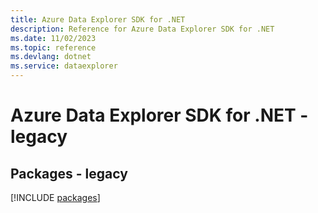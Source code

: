 ```yaml
---
title: Azure Data Explorer SDK for .NET
description: Reference for Azure Data Explorer SDK for .NET
ms.date: 11/02/2023
ms.topic: reference
ms.devlang: dotnet
ms.service: dataexplorer
---
```

# Azure Data Explorer SDK for .NET - legacy
## Packages - legacy
[!INCLUDE [packages](data-explorer-index.md)]